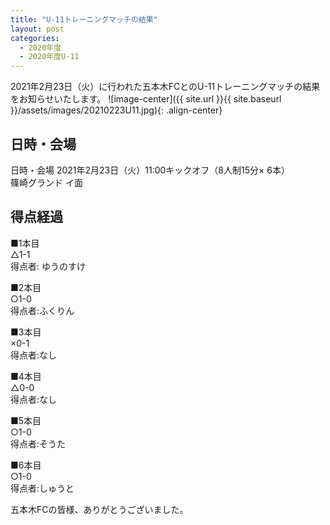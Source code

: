 ```yaml
---
title: "U-11トレーニングマッチの結果"
layout: post
categories:
  - 2020年度
  - 2020年度U-11
---
```


2021年2月23日（火）に行われた五本木FCとのU-11トレーニングマッチの結果をお知らせいたします。
![image-center]({{ site.url }}{{ site.baseurl }}/assets/images/20210223U11.jpg){: .align-center}

## 日時・会場

日時・会場
2021年2月23日（火）11:00キックオフ（8人制15分×
6本）<br>
篠崎グランド イ面

## 得点経過

■1本目<br>
△1-1<br>
得点者: ゆうのすけ

■2本目<br>
○1-0<br>
得点者:ふくりん

■3本目<br>
×0-1<br>
得点者:なし

■4本目<br>
△0-0<br>
得点者:なし

■5本目<br>
○1-0<br>
得点者:そうた

■6本目<br>
○1-0<br>
得点者:しゅうと

五本木FCの皆様、ありがとうございました。
